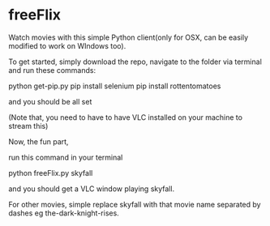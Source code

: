 # freeFlix
Watch movies with this simple Python client(only for OSX, can be easily modified to work on WIndows too). 

To get started, simply download the repo, navigate to the folder via terminal and run these commands:

python get-pip.py
pip install selenium
pip install rottentomatoes

and you should be all set

(Note that, you need to have to have VLC installed on your machine to stream this)

Now, the fun part,

run this command in your terminal

python freeFlix.py skyfall

and you should get a VLC window playing skyfall.

For other movies, simple replace skyfall with that movie name separated by dashes eg the-dark-knight-rises.
